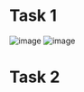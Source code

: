 # Task 1
![image](https://user-images.githubusercontent.com/43463670/167627536-62663192-3c29-4acb-8042-d794e468a57a.png)
![image](https://user-images.githubusercontent.com/43463670/167627573-d9af4803-792e-4f4c-91ed-76475f351e8e.png)

# Task 2
